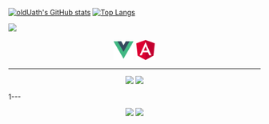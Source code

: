 <!--展示自己 可以跳转到主页的链接 -->
[![oldUath's GitHub stats](https://github-readme-stats.vercel.app/api?username=oldUath&theme=buefy)](https://github.com/oldUath)
[![Top Langs](https://github-readme-stats.vercel.app/api/top-langs/?username=oldUath&layout=compact&theme=buefy)](https://www.baidu.com)

<!-- // total - contribution -->
![](https://github-readme-streak-stats.herokuapp.com/?user=oldUath&theme=highcontrast)
<p align="center">
	<img src="https://github.com/oldUath/to-beautiful/blob/main/icon/vuejs.svg" width="40" height="40" alt="vue" />
	<img src="https://github.com/oldUath/to-beautiful/blob/main/icon/angularjs.svg" width="40" height="40" alt="css" />
</p>

---

<div align = "center">
<a href="https://github.com/Orlandoj77">
  <img height="162px" src="https://github-readme-stats.vercel.app/api?username=oldUath&theme=buefy" /></a> 
<a href="https://github.com/Orlandoj77">
  <img height="162px" src="https://github-readme-stats.vercel.app/api/top-langs/?username=oldUath&langs_count=6&layout=compact&hide_border=true&border_radius=15&line_height=24&card_width=380&title_color=020024&text_color=ffffff&bg_color=1,00008B,C71585,4169E1" /></a> 
</div>

1---
<div align="center">
  <img width="48%" src="https://github-readme-stats.vercel.app/api?username=oldUath&theme=buefy&show_icons=true" />  
  <img width="48%" src="https://github-readme-streak-stats.herokuapp.com/?user=oldUath&theme=radical&show_icons=true" />
</div>



